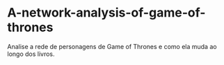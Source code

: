 # A-network-analysis-of-game-of-thrones
Analise a rede de personagens de Game of Thrones e como ela muda ao longo dos livros.
